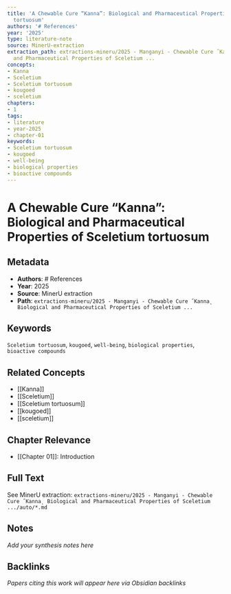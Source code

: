 ```yaml
---
title: 'A Chewable Cure “Kanna”: Biological and Pharmaceutical Properties of Sceletium
  tortuosum'
authors: '# References'
year: '2025'
type: literature-note
source: MinerU-extraction
extraction_path: extractions-mineru/2025 - Manganyi - Chewable Cure ˝Kanna˛ Biological
  and Pharmaceutical Properties of Sceletium ...
concepts:
- Kanna
- Sceletium
- Sceletium tortuosum
- kougoed
- sceletium
chapters:
- 1
tags:
- literature
- year-2025
- chapter-01
keywords:
- Sceletium tortuosum
- kougoed
- well-being
- biological properties
- bioactive compounds
---
```


# A Chewable Cure “Kanna”: Biological and Pharmaceutical Properties of Sceletium tortuosum

## Metadata

- **Authors**: # References
- **Year**: 2025
- **Source**: MinerU extraction
- **Path**: `extractions-mineru/2025 - Manganyi - Chewable Cure ˝Kanna˛ Biological and Pharmaceutical Properties of Sceletium ...`

## Keywords

`Sceletium tortuosum`, `kougoed`, `well-being`, `biological properties`, `bioactive compounds`

## Related Concepts

- [[Kanna]]
- [[Sceletium]]
- [[Sceletium tortuosum]]
- [[kougoed]]
- [[sceletium]]

## Chapter Relevance

- [[Chapter 01]]: Introduction

## Full Text

See MinerU extraction: `extractions-mineru/2025 - Manganyi - Chewable Cure ˝Kanna˛ Biological and Pharmaceutical Properties of Sceletium .../auto/*.md`

## Notes

*Add your synthesis notes here*

## Backlinks

*Papers citing this work will appear here via Obsidian backlinks*

